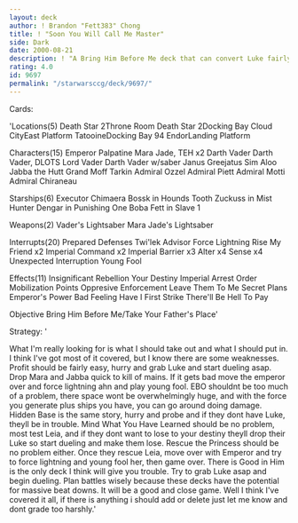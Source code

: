 ```yaml
---
layout: deck
author: ! Brandon "Fett383" Chong
title: ! "Soon You Will Call Me Master"
side: Dark
date: 2000-08-21
description: ! "A Bring Him Before Me deck that can convert Luke fairly easy."
rating: 4.0
id: 9697
permalink: "/starwarsccg/deck/9697/"
---
```

Cards: 

'Locations(5)
Death Star 2Throne Room
Death Star 2Docking Bay
Cloud CityEast Platform
TatooineDocking Bay 94
EndorLanding Platform

Characters(15)
Emperor Palpatine
Mara Jade, TEH x2
Darth Vader
Darth Vader, DLOTS
Lord Vader
Darth Vader w/saber
Janus Greejatus
Sim Aloo
Jabba the Hutt
Grand Moff Tarkin
Admiral Ozzel
Admiral Piett
Admiral Motti
Admiral Chiraneau

Starships(6)
Executor
Chimaera
Bossk in Hounds Tooth
Zuckuss in Mist Hunter
Dengar in Punishing One
Boba Fett in Slave 1

Weapons(2)
Vader's Lightsaber
Mara Jade's Lightsaber

Interrupts(20)
Prepared Defenses
Twi'lek Advisor
Force Lightning
Rise My Friend x2
Imperial Command x2
Imperial Barrier x3
Alter x4
Sense x4
Unexpected Interruption
Young Fool

Effects(11)
Insignificant Rebellion
Your Destiny
Imperial Arrest Order
Mobilization Points
Oppresive Enforcement
Leave Them To Me
Secret Plans
Emperor's Power
Bad Feeling Have I
First Strike
There'll Be Hell To Pay

Objective
Bring Him Before Me/Take Your Father's Place'

Strategy: '

What I'm really looking for is what I should take out and what I should put in. I think I've got most of it covered, but I know there are some weaknesses.
Profit should be fairly easy, hurry and grab Luke and start dueling asap. Drop Mara and Jabba quick to kill of mains. If it gets bad move the emperor over and force lightning ahn and play young fool.
EBO shouldnt be too much of a problem, there space wont be overwhelmingly huge, and with the force you generate plus ships you have, you can go around doing damage.
Hidden Base is the same story, hurry and probe and if they dont have Luke, theyll be in trouble.
Mind What You Have Learned should be no problem, most test Leia, and if they dont want to lose to your destiny theyll drop their Luke so start dueling and make them lose.
Rescue the Princess should be no problem either. Once they rescue Leia, move over with Emperor and try to force lightning and young fool her, then game over.
There is Good in Him is the only deck I think will give you trouble. Try to grab Luke asap and begin dueling. Plan battles wisely because these decks have the potential for massive beat downs. It will be a good and close game.
Well I think I've covered it all, if there is anything i should add or delete just let me know and dont grade too harshly.'
